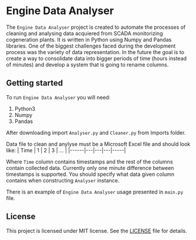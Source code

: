 # Engine Data Analyser
The `Engine Data Analyser` project is created to automate the processes of cleaning and analysing data acquiered from SCADA monitorizing cogeneration plants. It is written in Python using Numpy and Pandas libraries. One of the biggest challenges faced during the development process was the variety of data representation. In the future the goal is to create a way to consolidate data into bigger periods of time (hours instead of minutes) and develop a system that is going to rename columns.

## Getting started
To run `Engine Data Analyser` you will need:
 1. Python3 
 2. Numpy
 3. Pandas

After downloading import `Analyser.py` and `Cleaner.py` from Imports folder.

Data file to clean and anylyse must be a Microsoft Excel file and should look like:
| Time | 1 | 2 | 3 | ... |
|------|---|---|---|-----|

Where `Time` column contains timestamps and the rest of the columns contain collected data. Currently only one minute difference between timestamps is supported. You should specify what data given column contains when constructing `Analyser` instance.

There is an example of `Engine Data Analyser` usage presented in `main.py` file.

## License
This project is licensed under MIT license. See the [LICENSE](https://github.com/kacienk/Engine-Data-Analiser/blob/main/LICENSE) file for details. 
